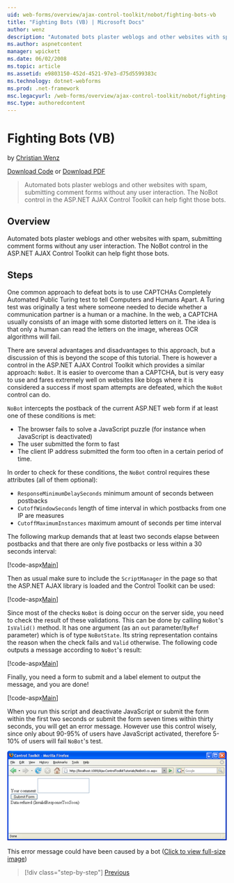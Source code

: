 ```yaml
---
uid: web-forms/overview/ajax-control-toolkit/nobot/fighting-bots-vb
title: "Fighting Bots (VB) | Microsoft Docs"
author: wenz
description: "Automated bots plaster weblogs and other websites with spam, submitting comment forms without any user interaction. The NoBot control in the ASP.NET AJAX Con..."
ms.author: aspnetcontent
manager: wpickett
ms.date: 06/02/2008
ms.topic: article
ms.assetid: e9803150-452d-4521-97e3-d75d5599383c
ms.technology: dotnet-webforms
ms.prod: .net-framework
msc.legacyurl: /web-forms/overview/ajax-control-toolkit/nobot/fighting-bots-vb
msc.type: authoredcontent
---
```

Fighting Bots (VB)
====================
by [Christian Wenz](https://github.com/wenz)

[Download Code](http://download.microsoft.com/download/9/3/f/93f8daea-bebd-4821-833b-95205389c7d0/NoBot0.vb.zip) or [Download PDF](http://download.microsoft.com/download/b/6/a/b6ae89ee-df69-4c87-9bfb-ad1eb2b23373/nobot0VB.pdf)

> Automated bots plaster weblogs and other websites with spam, submitting comment forms without any user interaction. The NoBot control in the ASP.NET AJAX Control Toolkit can help fight those bots.


## Overview

Automated bots plaster weblogs and other websites with spam, submitting comment forms without any user interaction. The NoBot control in the ASP.NET AJAX Control Toolkit can help fight those bots.

## Steps

One common approach to defeat bots is to use CAPTCHAs Completely Automated Public Turing test to tell Computers and Humans Apart. A Turing test was originally a test where someone needed to decide whether a communication partner is a human or a machine. In the web, a CAPTCHA usually consists of an image with some distorted letters on it. The idea is that only a human can read the letters on the image, whereas OCR algorithms will fail.

There are several advantages and disadvantages to this approach, but a discussion of this is beyond the scope of this tutorial. There is however a control in the ASP.NET AJAX Control Toolkit which provides a similar approach: `NoBot`. It is easier to overcome than a CAPTCHA, but is very easy to use and fares extremely well on websites like blogs where it is considered a success if most spam attempts are defeated, which the `NoBot` control can do.

`NoBot` intercepts the postback of the current ASP.NET web form if at least one of these conditions is met:

- The browser fails to solve a JavaScript puzzle (for instance when JavaScript is deactivated)
- The user submitted the form to fast
- The client IP address submitted the form too often in a certain period of time.

In order to check for these conditions, the `NoBot` control requires these attributes (all of them optional):

- `ResponseMinimumDelaySeconds` minimum amount of seconds between postbacks
- `CutoffWindowSeconds` length of time interval in which postbacks from one IP are measures
- `CutoffMaximumInstances` maximum amount of seconds per time interval

The following markup demands that at least two seconds elapse between postbacks and that there are only five postbacks or less within a 30 seconds interval:

[!code-aspx[Main](fighting-bots-vb/samples/sample1.aspx)]

Then as usual make sure to include the `ScriptManager` in the page so that the ASP.NET AJAX library is loaded and the Control Toolkit can be used:

[!code-aspx[Main](fighting-bots-vb/samples/sample2.aspx)]

Since most of the checks `NoBot` is doing occur on the server side, you need to check the result of these validations. This can be done by calling `NoBot`'s `IsValid()` method. It has one argument (as an `out` parameter/`ByRef` parameter) which is of type `NoBotState`. Its string representation contains the reason when the check fails and `Valid` otherwise. The following code outputs a message according to `NoBot`'s result:

[!code-aspx[Main](fighting-bots-vb/samples/sample3.aspx)]

Finally, you need a form to submit and a label element to output the message, and you are done!

[!code-aspx[Main](fighting-bots-vb/samples/sample4.aspx)]

When you run this script and deactivate JavaScript or submit the form within the first two seconds or submit the form seven times within thirty seconds, you will get an error message. However use this control wisely, since only about 90-95% of users have JavaScript activated, therefore 5-10% of users will fail `NoBot`'s test.


[![This error message could have been caused by a bot](fighting-bots-vb/_static/image2.png)](fighting-bots-vb/_static/image1.png)

This error message could have been caused by a bot ([Click to view full-size image](fighting-bots-vb/_static/image3.png))

>[!div class="step-by-step"]
[Previous](fighting-bots-cs.md)